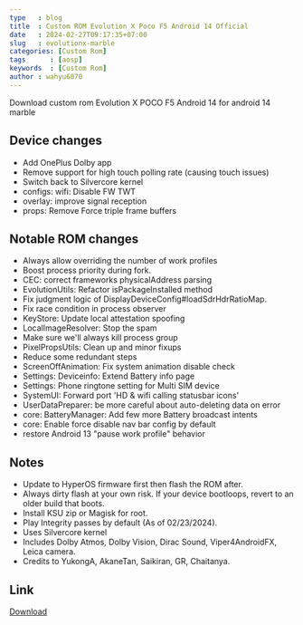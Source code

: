 ```yaml
---
type   : blog
title  : Custom ROM Evolution X Poco F5 Android 14 Official
date   : 2024-02-27T09:17:35+07:00
slug   : evolutionx-marble
categories: [Custom Rom]
tags      : [aosp]
keywords  : [Custom Rom]
author : wahyu6070
---
```



Download custom rom Evolution X POCO F5 Android 14 for android 14 marble

## Device changes

- Add OnePlus Dolby app
- Remove support for high touch polling rate (causing touch issues)
- Switch back to Silvercore kernel
- configs: wifi: Disable FW TWT
- overlay: improve signal reception
- props: Remove Force triple frame buffers

## Notable ROM changes

- Always allow overriding the number of work profiles
- Boost process priority during fork.
- CEC: correct frameworks physicalAddress parsing
- EvolutionUtils: Refactor isPackageInstalled method
- Fix judgment logic of DisplayDeviceConfig#loadSdrHdrRatioMap.
- Fix race condition in process observer
- KeyStore: Update local attestation spoofing
- LocalImageResolver: Stop the spam
- Make sure we'll always kill process group
- PixelPropsUtils: Clean up and minor fixups
- Reduce some redundant steps
- ScreenOffAnimation: Fix system animation disable check
- Settings: Deviceinfo: Extend Battery info page
- Settings: Phone ringtone setting for Multi SIM device
- SystemUI: Forward port 'HD & wifi calling statusbar icons'
- UserDataPreparer: be more careful about auto-deleting data on error
- core: BatteryManager: Add few more Battery broadcast intents
- core: Enable force disable nav bar config by default
- restore Android 13 "pause work profile" behavior


## Notes

- Update to HyperOS firmware first then flash the ROM after.
- Always dirty flash at your own risk. If your device bootloops, revert to an older build that boots.
- Install KSU zip or Magisk for root.
- Play Integrity passes by default (As of 02/23/2024).
- Uses Silvercore kernel
- Includes Dolby Atmos, Dolby Vision, Dirac Sound, Viper4AndroidFX, Leica camera.
- Credits to YukongA, AkaneTan, Saikiran, GR, Chaitanya.


## Link

[Download](https://evolution-x.org/device/marble)
